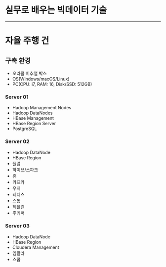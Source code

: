 # 실무로 배우는 빅데이터 기술

- - -
# 자율 주행 건
## 구축 환경
- 오라클 버추얼 박스
- OS(Windows/macOS/Linux)
- PC(CPU: i7, RAM: 16, Disk/SSD: 512GB)

### Server 01
- Hadoop Management Nodes
- Hadoop DataNodes
- HBase Management
- HBase Region Server
- PostgreSQL

### Server 02
- Hadoop DataNode
- HBase Region
- 플럼
- 하이브/스파크
- 휴
- 카프카
- 우지
- 레디스
- 스톰
- 제플린
- 주키퍼

### Server 03
- Hadoop DataNode
- HBase Region
- Cloudera Management
- 임팔라
- 스쿱